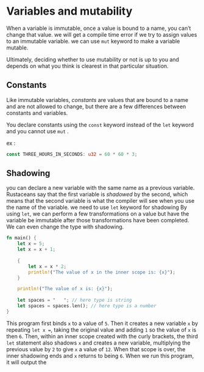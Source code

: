 # Variables and mutability

When a variable is immutable, once a value is bound to a name, you can’t change that value. we will get a compile time error if we try to assign values to an immutable variable. we can use `mut` keyword to make a variable mutable.

Ultimately, deciding whether to use mutability or not is up to you and depends on what you think is clearest in that particular situation.

## Constants

Like immutable variables, *constants* are values that are bound to a name and are not allowed to change, but there are a few differences between constants and variables.

You declare constants using the `const` keyword instead of the `let` keyword and you cannot use `mut` .

ex : 

```rust
const THREE_HOURS_IN_SECONDS: u32 = 60 * 60 * 3;
```

## Shadowing

you can declare a new variable with the same name as a previous variable. Rustaceans say that the first variable is *shadowed* by the second, which means that the second variable is what the compiler will see when you use the name of the variable. we need to use `let` keyword for shadowing By using `let`, we can perform a few transformations on a value but have the variable be immutable after those transformations have been completed. We can even change the type with shadowing.

```rust
fn main() {
    let x = 5;
    let x = x + 1;
    
    {
        let x = x * 2;
        println!("The value of x in the inner scope is: {x}");
    }

    println!("The value of x is: {x}");
    
    let spaces = "   "; // here type is string
    let spaces = spaces.len(); // here type is a number
}
```

This program first binds `x` to a value of `5`. Then it creates a new variable `x` by repeating `let x =`, taking the original value and adding `1` so the value of `x` is then `6`. Then, within an inner scope created with the curly brackets, the third `let` statement also shadows `x` and creates a new variable, multiplying the previous value by `2` to give `x` a value of `12`. When that scope is over, the inner shadowing ends and `x` returns to being `6`. When we run this program, it will output the